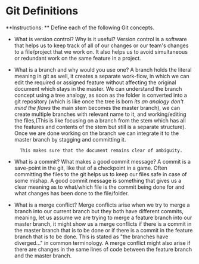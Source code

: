 # Git Definitions

**Instructions: ** Define each of the following Git concepts.

* What is version control?  Why is it useful?
		Version control is a software that helps us to keep track of all of our changes or our team's changes to a file/project that we work on. It also helps us to avoid simultaneous or redundant work on the same feature in a project. 



* What is a branch and why would you use one?
		A branch holds the literal meaning in git as well, it creates a separate work-flow, in which we can edit the required or assigned feature without affecting the original document which stays in the master. We can understand the branch concept using a tree analogy, as soon as the folder is converted into a git repository (which is like once the tree is born *its an analogy don't mind the flaws* the main stem becomes the master branch), we can create multiple branches with relevant name to it, and working/editing the files,(This is like focusing on a branch from the stem which has all the features and contents of the stem but still is a separate structure). Once we are done working on the branch we can integrate it to the master branch by stagging and committing it.

		This makes sure that the document remains clear of ambiguity. 



* What is a commit? What makes a good commit message?
		A commit is a save-point in the git, like that of a checkpoint in a game. Often committing the files to the git helps us to keep our files safe in case of some mishap. A good commit message is something that gives us a clear meaning as to what/which file is the commit being done for and what changes has been done to the file/folder.


* What is a merge conflict?
		Merge conflicts arise when we try to merge a branch into our current branch but they both have different commits, meaning, let us assume we are trying to merge a feature branch into our master branch, it might show us a merge conflicts if there is a commit in the master branch that is to be done or if there is a commit in the feature branch that is to be done. This is stated as "the branches have diverged..." in common terminology. A merge conflict might also arise if there are changes in the same lines of code between the feature branch and the master branch. 